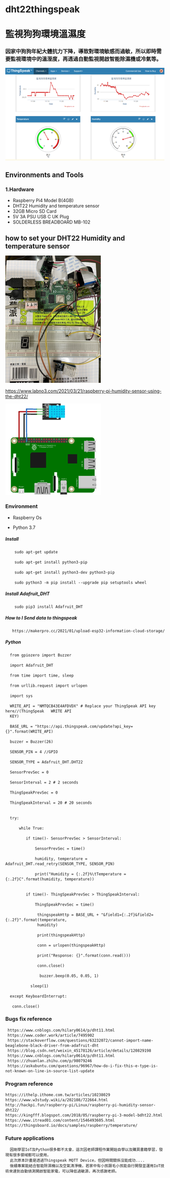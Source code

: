 # dht22thingspeak
<h1>監視狗狗環境溫濕度</h1>
<h3>因家中狗狗年紀大體抗力下降，導致對環境敏感而過敏，所以即時需要監視環境中的溫溼度，再透過自動監視開啟智能除濕機或冷氣等。</h3>

<img src="https://github.com/joanneyu03/dht22thingspeak/blob/main/Thingspeak%20Chart.PNG" width="500" High="300">

<h2>Environments and Tools</h2>

<h3>1.Hardware</h3>

 - Raspberry Pi4 Model B(4GB)
 - DHT22 Humidity and temperature sensor
 - 32GB Micro SD Card
 - 5V 3A PSU USB C UK Plug
 - SOLDERLESS BREADBOARD MB-102

<h2>how to set your DHT22  Humidity and temperature sensor</h2>

<img src="https://github.com/joanneyu03/dht22thingspeak/blob/main/DHT22_sensor1.jpg" width="300" High="200">

https://www.labno3.com/2021/03/21/raspberry-pi-humidity-sensor-using-the-dht22/

<img src="圖片文件/dht22_circuit diagram.PNG" width="300" High="200">

<h3>Environment</h3>
  <tr><td bgcolor=#3C3C3C>  
 
   - Raspberry Os
 
   - Python 3.7 
 
 </td></tr>
   
   
   <h5> Install</h5> 
<tr><td bgcolor=#3C3C3C>  
 
        sudo apt-get update
 
        sudo apt-get install python3-pip
 
        sudo apt-get install python3-dev python3-pip
 
        sudo python3 -m pip install --upgrade pip setuptools wheel

 
 </td></tr>
 
  <h5> Install Adafruit_DHT</h5> 
<tr><td bgcolor=#3C3C3C>  
 
        sudo pip3 install Adafruit_DHT
 
 </td></tr>
 

   <h5> How to I Send data to thingspeak</h5> 
<tr><td bgcolor=#3C3C3C>  
 
       https://makerpro.cc/2021/01/upload-esp32-information-cloud-storage/

 </td></tr>


  <h5>Python</h5> 
<tr><td bgcolor=#3C3C3C>  
 
      from gpiozero import Buzzer
 
      import Adafruit_DHT
 
      from time import time, sleep
 
      from urllib.request import urlopen
 
      import sys
 
      WRITE_API = "NMTQCB43E4AFDVDX" # Replace your ThingSpeak API key here//(ThingSpeak   WRITE API 
      KEY)
 
      BASE_URL = "https://api.thingspeak.com/update?api_key={}".format(WRITE_API)  
     
      buzzer = Buzzer(26)
 
      SENSOR_PIN = 4 //GPIO
 
      SENSOR_TYPE = Adafruit_DHT.DHT22
 
      SensorPrevSec = 0
 
      SensorInterval = 2 # 2 seconds
 
      ThingSpeakPrevSec = 0
 
      ThingSpeakInterval = 20 # 20 seconds
 
 
      try:
 
          while True:
 
             if time()- SensorPrevSec > SensorInterval:
 
                 SensorPrevSec = time()
 
                 humidity, temperature = Adafruit_DHT.read_retry(SENSOR_TYPE, SENSOR_PIN)
 
                 print("Humidity = {:.2f}%\tTemperature = {:.2f}C".format(humidity, temperature))
 
 
             if time()- ThingSpeakPrevSec > ThingSpeakInterval:
 
                 ThingSpeakPrevSec = time()
 
                  thingspeakHttp = BASE_URL + "&field1={:.2f}&field2={:.2f}".format(temperature, 
                  humidity)
 
                  print(thingspeakHttp)
 
                  conn = urlopen(thingspeakHttp)
 
                  print("Response: {}".format(conn.read()))
      
                  conn.close()
 
                   buzzer.beep(0.05, 0.05, 1)
 
               sleep(1)
 
      except KeyboardInterrupt:
 
       conn.close()

 </td></tr>
 
 
 
  <h3> Bugs fix reference </h3> 
    <tr><td bgcolor=#3C3C3C>  
 
     https://www.cnblogs.com/hilary0614/p/dht11.html
     https://www.coder.work/article/7495902
     https://stackoverflow.com/questions/63232072/cannot-import-name-beaglebone-black-driver-from-adafruit-dht
     https://blog.csdn.net/weixin_45178126/article/details/120829198
     https://www.cnblogs.com/hilary0614/p/dht11.html
     https://zhuanlan.zhihu.com/p/98079246
     https://askubuntu.com/questions/96967/how-do-i-fix-this-e-type-is-not-known-on-line-in-source-list-update


 </td></tr>


<h3> Program reference </h3> 
    <tr><td bgcolor=#3C3C3C>  
 
    https://ithelp.ithome.com.tw/articles/10238029
    https://www.w3study.wiki/a/202108/722664.html
    http://hackpi.fun/raspberry-pi/Linux/raspberry-pi-humidity-sensor-dht22/
    https://kingfff.blogspot.com/2018/05/raspberry-pi-3-model-bdht22.html
    https://www.itread01.com/content/1546493605.html
    https://thingsboard.io/docs/samples/raspberry/temperature/

 </td></tr>
 
 
 <h3>Future applications </h3> 
    <tr><td bgcolor=#3C3C3C>  
 
      因剛學習IoT及Python很多都不太會，這次因老師課程作業開始自學以及購買書籍學習，發現有很多領域都可以使用，
      此次原本計畫是透過Thingspeak MQTT Device，但因時間關係沒能成功....
      後續專案能結合智能除濕機以及空氣清淨機，若家中有小孩跟毛小孩能自行開發並運用IoT技術來達到自動偵測開啟智能家電，可以降低過敏源，再次感謝老師。

 </td></tr>
    

